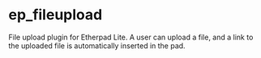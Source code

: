# ep_fileupload
File upload plugin for Etherpad Lite. A user can upload a file, and a link to the uploaded file is automatically inserted in the pad.

